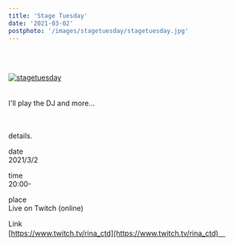 ```yaml
---
title: 'Stage Tuesday'
date: '2021-03-02'
postphoto: '/images/stagetuesday/stagetuesday.jpg'
---
```

<br>
<br>

[![stagetuesday](/images/stagetuesday/stagetuesday.jpg)](https://www.twitch.tv/rina_ctd)
<br>
<br>
<br>
I'll play the DJ and more... <br>
<br>
<br>


details. <br>


date <br>
2021/3/2 <br>

time <br>
20:00- <br>

place <br>
Live on Twitch (online) <br>

Link <br>
[https://www.twitch.tv/rina_ctd](https://www.twitch.tv/rina_ctd)　<br>




<br>
<br>
<br>
<br>
<!-- 
#h1
##h2
###h3
####h4
#####h5
######h6
- brabra is list
**bold text**
_Italic_ or *Italic*

-->

<center>
© 2021 YOSY POKARI
</center>
<br>